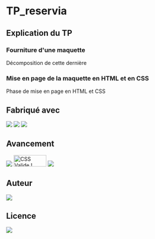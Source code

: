 # TP_reservia

## Explication du TP
### Fourniture d'une maquette
Décomposition de cette dernière
### Mise en page de la maquette en HTML et en CSS
Phase de mise en page en HTML et CSS

## Fabriqué avec 

<img src="https://img.shields.io/badge/css3%20-%231572B6.svg?&style=for-the-badge&logo=css3&logoColor=white"/>
<img src="https://img.shields.io/badge/html5%20-%23E34F26.svg?&style=for-the-badge&logo=html5&logoColor=white"/>
<img src="https://img.shields.io/badge/git%20-%23F05033.svg?&style=for-the-badge&logo=git&logoColor=white"/>

## Avancement
<img src='https://img.shields.io/w3c-validation/default?targetUrl=https%3A%2F%2Fjonathanchosson.github.io%2FTP_reservia%2F' />
<img style="border:0;width:88px;height:31px" src="https://jigsaw.w3.org/css-validator/images/vcss-blue" alt="CSS Valide !" />
<img src='https://img.shields.io/github/last-commit/JonathanChosson/TP_Reservia' />

## Auteur
<img src='https://img.shields.io/badge/Autor-Chosson Jonathan-blue' />

## Licence 
<img src='https://forthebadge.com/images/badges/open-source.svg' />
